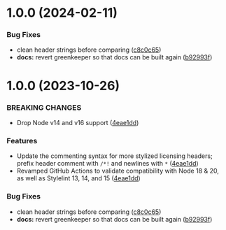 # 1.0.0 (2024-02-11)


### Bug Fixes

* clean header strings before comparing ([c8c0c65](https://github.com/castastrophe/stylelint-header/commit/c8c0c65ca3b31fec394f75acb1ec4b5a1da37f82))
* **docs:** revert greenkeeper so that docs can be built again ([b92993f](https://github.com/castastrophe/stylelint-header/commit/b92993fbcc732649fb74c6242c2928d3b14afc96))

# 1.0.0 (2023-10-26)

### BREAKING CHANGES

- Drop Node v14 and v16 support ([4eae1dd](https://github.com/castastrophe/stylelint-header/commit/4eae1dd8a0aa94687aae1c5f0ec9af30148a00e5))

### Features

- Update the commenting syntax for more stylized licensing headers; prefix header comment with `/*!` and newlines with ` * ` ([4eae1dd](https://github.com/castastrophe/stylelint-header/commit/4eae1dd8a0aa94687aae1c5f0ec9af30148a00e5))
- Revamped GitHub Actions to validate compatibility with Node 18 & 20, as well as Stylelint 13, 14, and 15  ([4eae1dd](https://github.com/castastrophe/stylelint-header/commit/4eae1dd8a0aa94687aae1c5f0ec9af30148a00e5))

### Bug Fixes

- clean header strings before comparing ([c8c0c65](https://github.com/castastrophe/stylelint-header/commit/c8c0c65ca3b31fec394f75acb1ec4b5a1da37f82))
- **docs:** revert greenkeeper so that docs can be built again ([b92993f](https://github.com/castastrophe/stylelint-header/commit/b92993fbcc732649fb74c6242c2928d3b14afc96))

